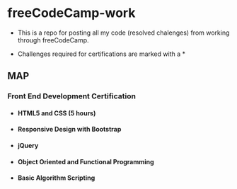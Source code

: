 # freeCodeCamp-work

* This is a repo for posting all my code (resolved chalenges) from working through freeCodeCamp.

* Challenges required for certifications are marked with a *

## MAP

### Front End Development Certification

* #### HTML5 and CSS (5 hours)
* #### Responsive Design with Bootstrap
* #### jQuery
* #### Object Oriented and Functional Programming
* #### Basic Algorithm Scripting
